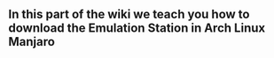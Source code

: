 ## In this part of the wiki we teach you how to download the Emulation Station in Arch Linux Manjaro
